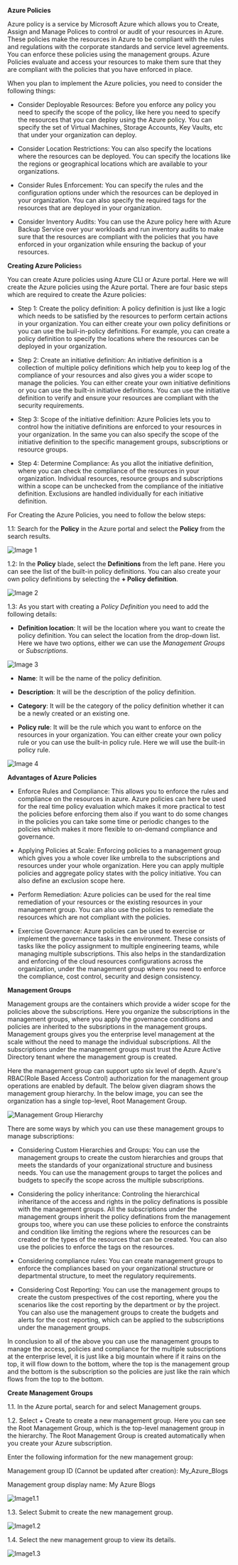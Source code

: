 **Azure Policies**

Azure policy is a service by Microsoft Azure which allows you to Create, Assign and Manage Polices to control or audit of your resources in Azure. These policies make the resources in Azure to be compliant with the rules and regulations with the corporate standards and service level agreements. You can enforce these policies using the management groups. Azure Policies evaluate and access your resources to make them sure that they are compliant with the policies that you have enforced in place.

When you plan to implement the Azure policies, you need to consider the following things:

- Consider Deployable Resources: Before you enforce any policy you need to specify the scope of the policy, like here you need to specify the resources that you can deploy using the Azure policy. You can specify the set of Virtual Machines, Storage Accounts, Key Vaults, etc that under your organization can deploy. 

- Consider Location Restrictions: You can also specify the locations where the resources can be deployed. You can specify the locations like the regions or geographical locations which are available to your organizations.

- Consider Rules Enforcement: You can specify the rules and the configuration options under which the resources can be deployed in your organization. You can also specify the required tags for the resources that are deployed in your organization.

- Consider Inventory Audits: You can use the Azure policy here with Azure Backup Service over your workloads and run inventory audits to make sure that the resources are compliant with the policies that you have enforced in your organization while ensuring the backup of your resources.

**Creating Azure Policies**s

You can create Azure policies using Azure CLI or Azure portal. Here we will create the Azure policies using the Azure portal. There are four basic steps which are required to create the Azure policies:

- Step 1: Create the policy definition: A policy definition is just like a logic which needs to be satisfied by the resources to perform certain actions in your organization. You can either create your own policy definitions or you can use the buil-in-policy definitions. For example, you can create a policy definition to specify the locations where the resources can be deployed in your organization.

- Step 2: Create an initiative definition: An initiative definition is a collection of multiple policy definitions which help you to keep log of the compliance of your resources and also gives you a wider scope to manage the policies. You can either create your own initiative definitions or you can use the built-in initiative definitions. You can use the initiative definition to verify and ensure your resources are compliant with the security requirements.

- Step 3: Scope of the initiative definition: Azure Policies lets you to control how the initiative definitions are enforced to your resources in your organization. In the same you can also specify the scope of the initiative definition to the specific management groups, subscriptions or resource groups.

- Step 4: Determine Compliance: As you allot the initiative definition, where you can check the compliance of the resources in your organization. Individual resources, resource groups and subscriptions within a scope can be unchecked from the compliance of the initiative definition. Exclusions are handled individually for each initiative definition.

For Creating the Azure Policies, you need to follow the below steps:

1.1: Search for the **Policy** in the Azure portal and select the **Policy** from the search results.

![Image 1](https://github.com/cloud-devops-enthusiast/Microsoft-Azure/blob/553c263be85ae775d744613fd66c0cf4e030e142/Images/Screenshot%202023-07-14%20221846.png)

1.2: In the **Policy** blade, select the **Definitions** from the left pane. Here you can see the list of the built-in policy definitions. You can also create your own policy definitions by selecting the **+ Policy definition**.

![Image 2](https://github.com/cloud-devops-enthusiast/Microsoft-Azure/blob/7ccd0f40db63a5ef8cb4eab8e012895ffca33955/Images/Screenshot%202023-07-15%20000927.png)

1.3: As you start with creating a *Policy Definition* you need to add the following details:

- **Definition location**: It will be the location where you want to create the policy definition. You can select the location from the drop-down list. Here we have two options, either we can use the *Management Groups* or *Subscriptions*.

![Image 3](https://github.com/cloud-devops-enthusiast/Microsoft-Azure/blob/9b0eac8038f18b68860aeb2e1810fbb4969ed99f/Images/Screenshot%202023-07-15%20015006.png)

- **Name**: It will be the name of the policy definition.

- **Description**: It will be the description of the policy definition.

- **Category**: It will be the category of the policy definition whether it can be a newly created or an existing one.

- **Policy rule**: It will be the rule which you want to enforce on the resources in your organization. You can either create your own policy rule or you can use the built-in policy rule. Here we will use the built-in policy rule.

![Image 4]()

**Advantages of Azure Policies**

- Enforce Rules and Compliance: This allows you to enforce the rules and compliance on the resources in azure. Azure policies can here be used for the real time policy evaluation which makes it more practical to test the policies before enforcing them also if you want to do some changes in the policies you can take some time or periodic changes to the policies which makes it more flexible to on-demand compliance and governance.

- Applying Policies at Scale: Enforcing policies to a management group which gives you a whole cover like umbrella to the subscriptions and resources under your whole organization. Here you can apply multiple policies and aggregate policy states with the policy initiative. You can also define an exclusion scope here.

- Perform Remediation: Azure policies can be used for the real time remediation of your resources or the existing resources in your management group. You can also use the policies to remediate the resources which are not compliant with the policies.

- Exercise Governance: Azure policies can be used to exercise or implement the governance tasks in the environment. These consists of tasks like the policy assignment to multiple engineering teams, while managing multiple subscriptions. This also helps in the standardization and enforcing of the cloud resources configurations across the organization, under the management group where you need to enforce the compliance, cost control, security and design consistency.

**Management Groups**

Management groups are the containers which provide a wider scope for the policies above the subscriptions. Here you organize the subscriptions in the management groups, where you apply the governance conditions and policies are inherited to the subsriptions in the management groups. Management groups gives you the enterprise level management at the scale without the need to manage the individual subscriptions. All the subscriptions under the management groups must trust the Azure Active Directory tenant where the management group is created.

Here the management group can support upto six level of depth. Azure's RBAC(Role Based Access Control) authorization for the management group operations are enabled by default. The below given diagram shows the management group hierarchy. In the below image, you can see the organization has a single top-level, Root Management Group.

![Management Group Hierarchy](https://github.com/cloud-devops-enthusiast/Microsoft-Azure/blob/e47e168a795d501a869096d3bd14e3bdef5f9809/Images/management-groups-aa92c04a.png)

There are some ways by which you can use these management groups to manage subscriptions:

- Considering Custom Hierarchies and Groups: You can use the management groups to create the custom hierarchies and groups that meets the standards of your organizational structure and business needs. You can use the management groups to target the polices and budgets to specify the scope across the multiple subscriptions.

- Considering the policy inheritance: Controling the hierarchical inheritance of the access and rights in the policy definations is possible with the management groups. All the subscriptions under the management groups inherit the policy definations from the management groups too, where you can use these policies to enforce the constraints and condition like limiting the regions where the resources can be created or the types of the resources that can be created. You can also use the policies to enforce the tags on the resources.

- Considering compliance rules: You can create management groups to enforce the compliances based on your organizational structure or departmental structure, to meet the regulatory requirements. 

- Considering Cost Reporting: You can use the management groups to create the custom prespectives of the cost reporting, where you the scenarios like the cost reporting by the department or by the project. You can also use the management groups to create the budgets and alerts for the cost reporting, which can be applied to the subscriptions under the management groups.

In conclusion to all of the above you can use the management groups to manage the access, policies and compliance for the multiple subscriptions at the enterprise level, it is just like a big mountain where if it rains on the top, it will flow down to the bottom, where the top is the management group and the bottom is the subscription so the policies are just like the rain which flows from the top to the bottom.

**Create Management Groups**

1.1. In the Azure portal, search for and select Management groups.

1.2. Select + Create to create a new management group. Here you can see the Root Management Group, which is the top-level management group in the hierarchy. The Root Management Group is created automatically when you create your Azure subscription.

Enter the following information for the new management group: 

Management group ID (Cannot be updated after creation): My_Azure_Blogs

Management group display name: My Azure Blogs

![Image1.1](https://github.com/cloud-devops-enthusiast/Microsoft-Azure/blob/58e95d5df76d6e85723ecc08005a35b153136e07/Images/Screenshot%202023-07-11%20232623.png)

1.3. Select Submit to create the new management group.

![Image1.2](https://github.com/cloud-devops-enthusiast/Microsoft-Azure/blob/a4d5b7a5efe4808e10926929b8cf56677bdc6497/Images/Screenshot%202023-07-11%20233936.png)

1.4. Select the new management group to view its details.

![Image1.3](https://github.com/cloud-devops-enthusiast/Microsoft-Azure/blob/9a4ab56709510264cccb3b1a1700e9bec16ad473/Images/Screenshot%202023-07-11%20234139.png)